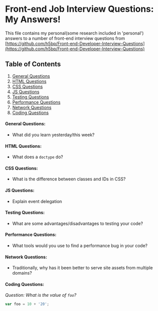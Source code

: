 # Front-end Job Interview Questions: My Answers!

This file contains my personal(some research included in 'personal') answers to a number of front-end interview questions from [https://github.com/h5bp/Front-end-Developer-Interview-Questions](https://github.com/h5bp/Front-end-Developer-Interview-Questions)

## Table of Contents

  1. [General Questions](#general-questions)
  1. [HTML Questions](#html-questions)
  1. [CSS Questions](#css-questions)
  1. [JS Questions](#js-questions)
  1. [Testing Questions](#testing-questions)
  1. [Performance Questions](#performance-questions)
  1. [Network Questions](#network-questions)
  1. [Coding Questions](#coding-questions)

#### General Questions:

* What did you learn yesterday/this week?

#### HTML Questions:

* What does a `doctype` do?

#### CSS Questions:

* What is the difference between classes and IDs in CSS?

#### JS Questions:

* Explain event delegation

#### Testing Questions:

* What are some advantages/disadvantages to testing your code?

#### Performance Questions:

* What tools would you use to find a performance bug in your code?

#### Network Questions:

* Traditionally, why has it been better to serve site assets from multiple domains?

#### Coding Questions:

*Question: What is the value of `foo`?*
```javascript
var foo = 10 + '20';
```
